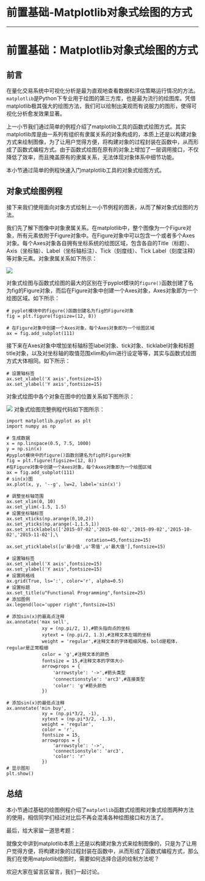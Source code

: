 
# 前置基础-Matplotlib对象式绘图的方式
---

# 前置基础：Matplotlib对象式绘图的方式

## 前言

在量化交易系统中可视化分析是最为直观地查看数据和评估策略运行情况的方法。`matplotlib`是Python下专业用于绘图的第三方库，也是最为流行的绘图库。凭借matplotlib极其强大的绘图方法，我们可以绘制出美观而有说服力的图形，使得可视化分析愈发效果显著。

上一小节我们通过简单的例程介绍了matplotlib工具的函数式绘图方式。其实matplotlib库是由一系列有组织有隶属关系的对象构成的，本质上还是以构建对象方式来绘制图像，为了让用户觉得方便，将构建对象的过程封装在函数中，从而形成了函数式编程方式。由于函数式绘图在原有的对象上增加了一层调用接口，不仅降低了效率，而且掩盖原有的隶属关系，无法体现对象体系中细节功能。

本小节通过简单的例程快速入门matplotlib工具的对象式绘图方式。

## 对象式绘图例程

接下来我们使用面向对象方式绘制上一小节例程的图表，从而了解对象式绘图的方法。

我们先了解下图像中对象隶属关系。在matplotlib中，整个图像为一个Figure对象，所有元素依附于Figure对象中。在Figure对象中可以包含一个或者多个Axes对象。每个Axes对象各自拥有坐标系统的绘图区域，包含各自的Title（标题）、Axis（坐标轴）、Label（坐标轴标注）、Tick（刻度线）、Tick Label（刻度注释）等对象元素。对象隶属关系如下所示：

![](https://p1-jj.byteimg.com/tos-cn-i-t2oaga2asx/gold-user-assets/2019/3/17/16989837e6cc54e7~tplv-t2oaga2asx-image.image)

对象式绘图与函数式绘图的最大的区别在于pyplot模块的`figure()`函数创建了名为fig的Figure对象，而后在Figure对象中创建一个Axes对象，Axes对象即为一个绘图区域。如下所示：

```
# pyplot模块中的figure()函数创建名为fig的Figure对象
fig = plt.figure(figsize=(12, 8))

# 在Figure对象中创建一个Axes对象，每个Axes对象即为一个绘图区域
ax = fig.add_subplot(111)
```

接下来在Axes对象中增加坐标轴标签label对象、tick对象、ticklabel对象和标题title对象，以及对坐标轴的取值范围xlim和ylim进行设定等等，其实与函数式绘图方式大体相同。如下所示：

```
# 设置轴标签
ax.set_xlabel('X axis',fontsize=15)
ax.set_ylabel('Y axis',fontsize=15)
```

对象式绘图中各个对象在图中的位置关系如下图所示：

![](https://p1-jj.byteimg.com/tos-cn-i-t2oaga2asx/gold-user-assets/2019/3/17/16989840c8dfe897~tplv-t2oaga2asx-image.image) 对象式绘图完整例程代码如下图所示：

```
import matplotlib.pyplot as plt
import numpy as np

# 生成数据
x = np.linspace(0.5, 7.5, 1000)
y = np.sin(x)
#pyplot模块中的figure()函数创建名为fig的Figure对象
fig = plt.figure(figsize=(12, 8))
#在Figure对象中创建一个Axes对象，每个Axes对象即为一个绘图区域
ax = fig.add_subplot(111)
# sin(x)图
ax.plot(x, y, '--g', lw=2, label='sin(x)')

# 调整坐标轴范围
ax.set_xlim(0, 10)
ax.set_ylim(-1.5, 1.5)
# 设置坐标轴标签
ax.set_xticks(np.arange(0,10,2))
ax.set_yticks(np.arange(-1,1.5,1))
ax.set_xticklabels(['2015-07-02','2015-08-02','2015-09-02','2015-10-02','2015-11-02'],\
                             rotation=45,fontsize=15)
ax.set_yticklabels([u'最小值',u'零值',u'最大值'],fontsize=15)

# 设置轴标签
ax.set_xlabel('X axis',fontsize=15)
ax.set_ylabel('Y axis',fontsize=15)
# 设置网格线
ax.grid(True, ls=':', color='r', alpha=0.5)
# 设置标题
ax.set_title(u"Functional Programming",fontsize=25)
# 添加图例
ax.legend(loc='upper right',fontsize=15)

# 添加sin(x)的最高点注释
ax.annotate('max sell',
             xy = (np.pi/2, 1),#箭头指向点的坐标
             xytext = (np.pi/2, 1.3),#注释文本左端的坐标
             weight = 'regular',#注释文本的字体粗细风格，bold是粗体，regular是正常粗细
             color = 'g',#注释文本的颜色
             fontsize = 15,#注释文本的字体大小
             arrowprops = {
                 'arrowstyle': '->',#箭头类型
                 'connectionstyle': 'arc3',#连接类型
                 'color': 'g'#箭头颜色
             })

# 添加sin(x)的最低点注释
ax.annotate('min buy',
             xy = (np.pi*3/2, -1),
             xytext = (np.pi*3/2, -1.3),
             weight = 'regular',
             color = 'r',
             fontsize = 15,
             arrowprops = {
                 'arrowstyle': '->',
                 'connectionstyle': 'arc3',
                 'color': 'r'
             })
# 显示图形
plt.show()
```

## 总结

本小节通过基础的绘图例程介绍了`matplotlib`函数式绘图和对象式绘图两种方法的使用，相信同学们经过对比后不再会混淆各种绘图接口和方法了。

最后，给大家留一道思考题：

就像文中讲到matplotlib本质上还是以构建对象方式来绘制图像的，只是为了让用户觉得方便，将构建对象的过程封装在函数中，从而形成了函数式编程方式，那么我们在使用matplotlib绘图时，需要如何选择合适的绘制方法呢？

欢迎大家在留言区留言，我们一起讨论。
    